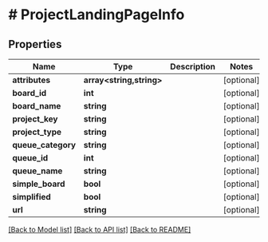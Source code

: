 # # ProjectLandingPageInfo

## Properties

Name | Type | Description | Notes
------------ | ------------- | ------------- | -------------
**attributes** | **array<string,string>** |  | [optional]
**board_id** | **int** |  | [optional]
**board_name** | **string** |  | [optional]
**project_key** | **string** |  | [optional]
**project_type** | **string** |  | [optional]
**queue_category** | **string** |  | [optional]
**queue_id** | **int** |  | [optional]
**queue_name** | **string** |  | [optional]
**simple_board** | **bool** |  | [optional]
**simplified** | **bool** |  | [optional]
**url** | **string** |  | [optional]

[[Back to Model list]](../../README.md#models) [[Back to API list]](../../README.md#endpoints) [[Back to README]](../../README.md)
